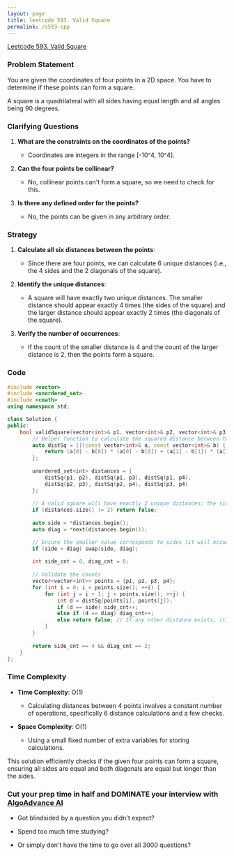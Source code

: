 ```yaml
---
layout: page
title: leetcode 593. Valid Square
permalink: /s593-cpp
---
```

[Leetcode 593. Valid Square](https://algoadvance.github.io/algoadvance/l593)
### Problem Statement

You are given the coordinates of four points in a 2D space. You have to determine if these points can form a square.

A square is a quadrilateral with all sides having equal length and all angles being 90 degrees.

### Clarifying Questions

1. **What are the constraints on the coordinates of the points?**
   - Coordinates are integers in the range [-10^4, 10^4].
 
2. **Can the four points be collinear?**
   - No, collinear points can't form a square, so we need to check for this.

3. **Is there any defined order for the points?**
   - No, the points can be given in any arbitrary order.

### Strategy

1. **Calculate all six distances between the points**:
   - Since there are four points, we can calculate 6 unique distances (i.e., the 4 sides and the 2 diagonals of the square).

2. **Identify the unique distances**:
   - A square will have exactly two unique distances. The smaller distance should appear exactly 4 times (the sides of the square) and the larger distance should appear exactly 2 times (the diagonals of the square).

3. **Verify the number of occurrences**:
   - If the count of the smaller distance is 4 and the count of the larger distance is 2, then the points form a square.

### Code

```cpp
#include <vector>
#include <unordered_set>
#include <cmath>
using namespace std;

class Solution {
public:
    bool validSquare(vector<int>& p1, vector<int>& p2, vector<int>& p3, vector<int>& p4) {
        // Helper function to calculate the squared distance between two points
        auto distSq = [](const vector<int>& a, const vector<int>& b) {
            return (a[0] - b[0]) * (a[0] - b[0]) + (a[1] - b[1]) * (a[1] - b[1]);
        };
        
        unordered_set<int> distances = {
            distSq(p1, p2), distSq(p1, p3), distSq(p1, p4),
            distSq(p2, p3), distSq(p2, p4), distSq(p3, p4)
        };
        
        // A valid square will have exactly 2 unique distances: the sides and the diagonals
        if (distances.size() != 2) return false;
        
        auto side = *distances.begin();
        auto diag = *next(distances.begin());

        // Ensure the smaller value corresponds to sides (it will occur 4 times)
        if (side > diag) swap(side, diag);
        
        int side_cnt = 0, diag_cnt = 0;
        
        // Validate the counts
        vector<vector<int>> points = {p1, p2, p3, p4};
        for (int i = 0; i < points.size(); ++i) {
            for (int j = i + 1; j < points.size(); ++j) {
                int d = distSq(points[i], points[j]);
                if (d == side) side_cnt++;
                else if (d == diag) diag_cnt++;
                else return false; // If any other distance exists, it's not a square
            }
        }
        
        return side_cnt == 4 && diag_cnt == 2;
    }
};
```

### Time Complexity

- **Time Complexity**: O(1)
  - Calculating distances between 4 points involves a constant number of operations, specifically 6 distance calculations and a few checks.
  
- **Space Complexity**: O(1)
  - Using a small fixed number of extra variables for storing calculations.

This solution efficiently checks if the given four points can form a square, ensuring all sides are equal and both diagonals are equal but longer than the sides.


### Cut your prep time in half and DOMINATE your interview with [AlgoAdvance AI](https://algoAdvance.com)

- Got blindsided by a question you didn't expect?

- Spend too much time studying?

- Or simply don't have the time to go over all 3000 questions?

